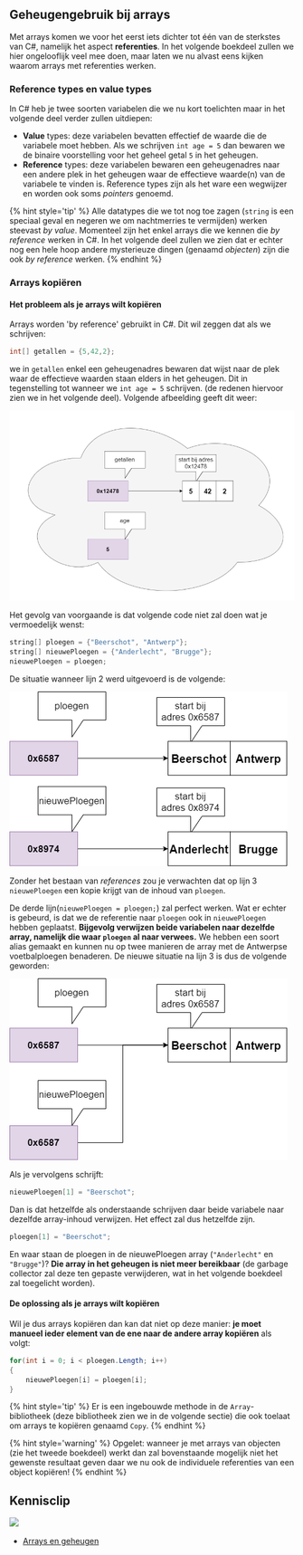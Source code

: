 ## Geheugengebruik bij arrays

Met arrays komen we voor het eerst iets dichter tot één van de sterkstes van C#, namelijk het aspect **referenties**. In het volgende boekdeel zullen we hier ongelooflijk veel mee doen, maar laten we nu alvast eens kijken waarom arrays met referenties werken.

### Reference types en value types

In C# heb je twee soorten variabelen die we nu kort toelichten maar in het volgende deel verder zullen uitdiepen:

* **Value** types: deze variabelen bevatten effectief de waarde die de variabele moet hebben. Als we schrijven ``int age = 5`` dan bewaren we de binaire voorstelling voor het geheel getal ``5`` in het geheugen. 
* **Reference** types: deze variabelen bewaren een geheugenadres naar een andere plek in het geheugen waar de effectieve waarde(n) van de variabele te vinden is. Reference types zijn als het ware een wegwijzer en worden ook soms *pointers* genoemd.

{% hint style='tip' %}
Alle datatypes die we tot nog toe zagen (``string`` is een speciaal geval en negeren we om nachtmerries te vermijden) werken steevast *by value*. Momenteel zijn het enkel arrays die we kennen die *by reference* werken in C#. In het volgende deel zullen we zien dat er echter nog een hele hoop andere mysterieuze dingen (genaamd *objecten*) zijn die ook *by reference* werken.
{% endhint %}



### Arrays kopiëren

#### Het probleem als je arrays wilt kopiëren
Arrays worden 'by reference' gebruikt in C#. Dit wil zeggen dat als we schrijven:
```java
int[] getallen = {5,42,2};
```

we in ``getallen`` enkel een geheugenadres bewaren dat wijst naar de plek waar de effectieve waarden staan elders in het geheugen. Dit in tegenstelling tot wanneer we ``int age = 5`` schrijven. (de redenen hiervoor zien we in het volgende deel). Volgende afbeelding geeft dit weer:


![De wolk stelt het werkgeheugen voor. De geheugenadressen zijn willekeurig](../assets/5_arrays/geheugen.png)


Het gevolg van voorgaande is dat volgende code niet zal doen wat je vermoedelijk wenst:

```java
string[] ploegen = {"Beerschot", "Antwerp"};
string[] nieuwePloegen = {"Anderlecht", "Brugge"};
nieuwePloegen = ploegen;
```



De situatie wanneer lijn 2 werd uitgevoerd is de volgende:

![Beerschot is de ploeg van't stad ;)](../assets/5_arrays/refbeervoor.png)

Zonder het bestaan van *references* zou je verwachten dat op lijn 3 ``nieuwePloegen`` een kopie krijgt van de inhoud van ``ploegen``. 

De derde lijn(``nieuwePloegen = ploegen;``) zal perfect werken. Wat er echter is gebeurd, is dat we de referentie naar ``ploegen`` ook in ``nieuwePloegen`` hebben geplaatst. **Bijgevolg verwijzen beide variabelen naar dezelfde array, namelijk die waar ``ploegen`` al naar verwees.** We hebben een soort alias gemaakt en kunnen nu op twee manieren de array met de Antwerpse voetbalploegen benaderen. De nieuwe situatie na lijn 3 is dus de volgende geworden:


![Beerschot is de ploeg van't stad ;)](../assets/5_arrays/refbeer.png)



Als je vervolgens schrijft:

```java
nieuwePloegen[1] = "Beerschot";
```

Dan is dat hetzelfde als onderstaande schrijven daar beide variabele naar dezelfde array-inhoud verwijzen. Het effect zal dus hetzelfde zijn.

```java
ploegen[1] = "Beerschot";
```

En waar staan de ploegen in de nieuwePloegen array (``"Anderlecht"`` en ``"Brugge"``)? **Die array in het geheugen is niet meer bereikbaar** (de garbage collector zal deze ten gepaste verwijderen, wat in het volgende boekdeel zal toegelicht worden).

#### De oplossing als je arrays wilt kopiëren

Wil je dus arrays kopiëren dan kan dat niet op deze manier: **je moet manueel ieder element van de ene naar de andere array kopiëren** als volgt:

```java
for(int i = 0; i < ploegen.Length; i++)
{
    nieuwePloegen[i] = ploegen[i];
}
```

{% hint style='tip' %}
Er is een ingebouwde methode in de ``Array``-bibliotheek (deze bibliotheek zien we in de volgende sectie) die ook toelaat om arrays te kopiëren genaamd ``Copy``. 
{% endhint %}

{% hint style='warning' %}
Opgelet: wanneer je met arrays van objecten (zie het tweede boekdeel) werkt dan zal bovenstaande mogelijk niet het gewenste resultaat geven daar we nu ook de individuele referenties van een object kopiëren!
{% endhint %}


## Kennisclip
![](../assets/infoclip.png)
* [Arrays en geheugen](https://ap.cloud.panopto.eu/Panopto/Pages/Viewer.aspx?id=1a57ab27-bb21-4bd8-8b37-ac4f00d3cf97)


